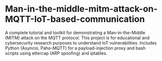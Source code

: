 # Man-in-the-middle-mitm-attack-on-MQTT-IoT-based-communication
A complete tutorial and toolkit for demonstrating a Man-in-the-Middle (MITM) attack on the MQTT protocol. This project is for educational and cybersecurity research purposes to understand IoT vulnerabilities. Includes Python (Asyncio, Paho-MQTT) for a payload-injection proxy and bash scripts using ettercap (ARP spoofing) and iptables.
